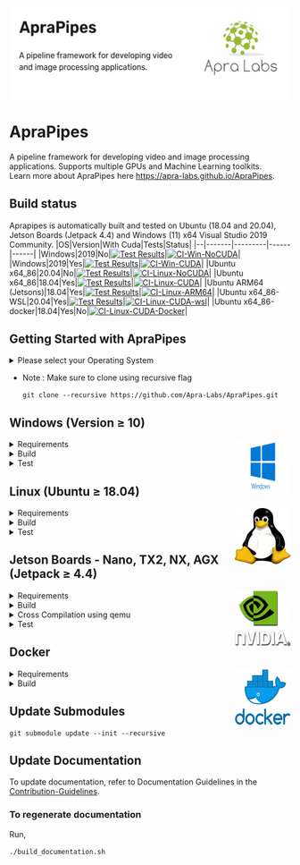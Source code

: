 <p align="center">
  <img src="./data/ReadMe Images/ApraPipes.png" alt="Header Image">
</p>

# ApraPipes
A pipeline framework for developing video and image processing applications. Supports multiple GPUs and Machine Learning toolkits.  
Learn more about ApraPipes here https://apra-labs.github.io/ApraPipes.

## Build status
Aprapipes is automatically built and tested on Ubuntu (18.04 and 20.04), Jetson Boards (Jetpack 4.4) and Windows (11) x64 Visual Studio 2019 Community.
|OS|Version|With Cuda|Tests|Status|
|--|-------|---------|------|------|
|Windows|2019|No|[![Test Results](https://gist.githubusercontent.com/kumaakh/f80af234a4aabedc69af3ee197f66944/raw/badge_Windows.svg)](https://gist.githubusercontent.com/kumaakh/f80af234a4aabedc69af3ee197f66944/raw/badge_Windows.svg)|[![CI-Win-NoCUDA](https://github.com/Apra-Labs/ApraPipes/actions/workflows/CI-Win-NoCUDA.yml/badge.svg)](https://github.com/Apra-Labs/ApraPipes/actions/workflows/CI-Win-NoCUDA.yml)|
|Windows|2019|Yes|[![Test Results](https://gist.githubusercontent.com/kumaakh/f80af234a4aabedc69af3ee197f66944/raw/badge_Windows-cuda.svg)](https://gist.githubusercontent.com/kumaakh/f80af234a4aabedc69af3ee197f66944/raw/badge_Windows-cuda.svg)|[![CI-Win-CUDA](https://github.com/Apra-Labs/ApraPipes/actions/workflows/CI-Win-CUDA.yml/badge.svg)](https://github.com/Apra-Labs/ApraPipes/actions/workflows/CI-Win-CUDA.yml)|
|Ubuntu x64_86|20.04|No|[![Test Results](https://gist.githubusercontent.com/kumaakh/f80af234a4aabedc69af3ee197f66944/raw/badge_Linux.svg)](https://gist.githubusercontent.com/kumaakh/f80af234a4aabedc69af3ee197f66944/raw/badge_Linux.svg)|[![CI-Linux-NoCUDA](https://github.com/Apra-Labs/ApraPipes/actions/workflows/CI-Linux-NoCUDA.yml/badge.svg)](https://github.com/Apra-Labs/ApraPipes/actions/workflows/CI-Linux-NoCUDA.yml)|
|Ubuntu x64_86|18.04|Yes|[![Test Results](https://gist.githubusercontent.com/kumaakh/f80af234a4aabedc69af3ee197f66944/raw/badge_Linux-CudaT.svg)](https://gist.githubusercontent.com/kumaakh/f80af234a4aabedc69af3ee197f66944/raw/badge_Linux-CudaT.svg)|[![CI-Linux-CUDA](https://github.com/Apra-Labs/ApraPipes/actions/workflows/CI-Linux-CUDA.yml/badge.svg)](https://github.com/Apra-Labs/ApraPipes/actions/workflows/CI-Linux-CUDA.yml)|
|Ubuntu ARM64 (Jetsons)|18.04|Yes|[![Test Results](https://gist.githubusercontent.com/kumaakh/f80af234a4aabedc69af3ee197f66944/raw/badge_Linux_ARM64.svg)](https://gist.githubusercontent.com/kumaakh/f80af234a4aabedc69af3ee197f66944/raw/badge_Linux_ARM64.svg)|[![CI-Linux-ARM64](https://github.com/Apra-Labs/ApraPipes/actions/workflows/CI-Linux-ARM64.yml/badge.svg)](https://github.com/Apra-Labs/ApraPipes/actions/workflows/CI-Linux-ARM64.yml)|
|Ubuntu x64_86-WSL|20.04|Yes|[![Test Results](https://gist.githubusercontent.com/kumaakh/f80af234a4aabedc69af3ee197f66944/raw/badge_WSL.svg)](https://gist.githubusercontent.com/kumaakh/f80af234a4aabedc69af3ee197f66944/raw/badge_WSL.svg)|[![CI-Linux-CUDA-wsl](https://github.com/Apra-Labs/ApraPipes/actions/workflows/CI-Linux-CUDA-wsl.yml/badge.svg)](https://github.com/Apra-Labs/ApraPipes/actions/workflows/CI-Linux-CUDA-wsl.yml)|
|Ubuntu x64_86-docker|18.04|Yes|No|[![CI-Linux-CUDA-Docker](https://github.com/Apra-Labs/ApraPipes/actions/workflows/CI-Linux-CUDA-Docker.yml/badge.svg)](https://github.com/Apra-Labs/ApraPipes/actions/workflows/CI-Linux-CUDA-Docker.yml)|

## Getting Started with ApraPipes

<details>
  <summary>Please select your Operating System</summary>
  <ul>
    <li><a href="#windows">Windows</a></li>
    <li><a href="#linux">Linux</a></li>
    <li><a href="#jetson">Jetson</a></li>
    <li><a href="#docker">Docker</a></li>
  </ul>
</details>    

 * Note :  Make sure to clone using recursive flag
    ```
    git clone --recursive https://github.com/Apra-Labs/ApraPipes.git
    ```

<h2 id="windows">Windows (Version ≥ 10)</h2>  
<img src="./data/ReadMe Images/windows.png" alt="Windows Logo" align="right" height = "100" width="100">
<details>
  <summary>Requirements</summary>

  ###  Prerequisites
  
  ### Visual Studio
  * Install Visual Studio 2019 Community 
    * Install Desktop development C++
    * .NET Desktop development
    * Universal Windows Development Platform

  ### Cuda
  * Create an account on developer.nvidia.com if you're not already a member. Note : Otherwise the next step will show HTTP 404/403 error.
  * Windows 10/11 : [Cuda Toolkit 10.2](https://developer.nvidia.com/cuda-10.2-download-archive?target_os=Windows&target_arch=x86_64&target_version=10&target_type=exelocal)  or  [CUDA Toolkit 11.8](https://developer.nvidia.com/cuda-11-8-0-download-archive?target_os=Windows).

  ### Cudnn
  * Download [Cudnn](https://developer.nvidia.com/rdp/cudnn-archive#a-collapse765-102) and extract files where cuda is installed. Note: Please be aware that this process requires some effort. Here are the necessary steps:
    * Download the correct zip file matching your cuda version. _Do not download the exe/installer/deb package._
    * Windows: 
      * Download [this file](https://developer.nvidia.com/compute/cudnn/secure/8.3.2/local_installers/10.2/cudnn-windows-x86_64-8.3.2.44_cuda10.2-archive.zip).
    
  * Clone with submodules and LFS. 
    ```
    git clone --recursive https://github.com/Apra-Labs/ApraPipes.git
    ```

</details>

<details>
  <summary>Build</summary>

  Open PowerShell as an administrator and execute the following commands

  ### Build Without Cuda
  If your windows system does not have an NVIDIA GPU use this script
  ```
  build_windows_no_cuda.bat
  ```
  ### Build With Cuda
  ```
  build_windows_cuda.bat
  ```
  ### To Build With Documentation
  ```
  build_windows_cuda.bat --build-doc
  ```
</details>

<details>
  <summary>Test</summary>

  ### Run Tests
  * list all tests
    ```
    _build/BUILD_TYPE/aprapipesut.exe --list_content
    ```
  * run all tests  
    ```
    _build/BUILD_TYPE/aprapipesut.exe
    ```
  * run all tests disabling memory leak dumps and better progress logging
    ```
    _build/BUILD_TYPE/aprapipesut.exe -p -l all --detect_memory_leaks=0
    ```
  * run one test 
    ```
    _build/BUILD_TYPE/aprapipesut.exe --run_test=filenamestrategy_tests/boostdirectorystrategy
    ```
  * run one test with arguments 
    ```
    _build/BUILD_TYPE/aprapipesut.exe --run_test=unit_tests/params_test -- -ip 10.102.10.121 -data ArgusCamera
    ```
    * Look at the unit_tests/params_test to check for sample usage of parameters in test code.
  

</details>

<h2 id="linux">Linux (Ubuntu ≥ 18.04)</h2>  
<img src="./data/ReadMe Images/Linux.png" alt="Linux Logo" align="right" height = "100" width="100">
<details>
  <summary>Requirements</summary>
  
  ### Prerequisites

  ### Cuda
  * Create an account on developer.nvidia.com if you're not already a member. Note : Otherwise the next step will show HTTP 404/403 error.
  * Ubuntu 18.04/20.04:   
    18.04 - [CUDA Toolkit 10.2](https://developer.nvidia.com/cuda-10.2-download-archive?target_os=Linux&target_arch=x86_64&target_distro=Ubuntu&target_version=1804&target_type=debnetwork)  
    20.04 - [CUDA Toolkit 11.8](https://developer.nvidia.com/cuda-11-8-0-download-archive?target_os=Linux&target_arch=x86_64&Distribution=Ubuntu&target_version=20.04)

  ### Cudnn  
  * Download [Cudnn](https://developer.nvidia.com/rdp/cudnn-archive#a-collapse765-102)
  * Linux:
      * Download [this file](https://developer.nvidia.com/compute/cudnn/secure/8.3.2/local_installers/10.2/cudnn-linux-x86_64-8.3.2.44_cuda10.2-archive.tar.xz)

  * Clone with submodules and LFS.
    ```
    git clone --recursive https://github.com/Apra-Labs/ApraPipes.git
    ```

</details>

<details>
  <summary>Build</summary>
  
  * Run this command to make the script file executable.   
  ```
  chmod +x build_linux_*.sh
  ```
  ### Build Without Cuda
  If your windows system does not have an NVIDIA GPU use this script
  ```
  ./build_linux_no_cuda.sh
  ```
  ### Build With Cuda
  ```
  ./build_linux_cuda.sh
  ```
  ### To Build With Documentation
  ```
  ./build_linux_cuda.sh --build-doc
  ```

  Build can take ~2 hours depending on the machine configuration.
</details>

<details>
  <summary>Test</summary>

  ### Run Tests
  * list all tests
    ```
    ./_build/aprapipesut --list_content
    ```
  * run all tests  
    ```
    ./_build/aprapipesut
    ```
  * run all tests disabling memory leak dumps and better progress logging
    ```
    ./_build/aprapipesut -p -l all --detect_memory_leaks=0
    ```
  * run one test 
    ```
    ./_build/aprapipesut --run_test=filenamestrategy_tests/boostdirectorystrategy
    ```
  * run one test with arguments 
    ```
    ./_buildaprapipesut --run_test=unit_tests/params_test -- -ip 10.102.10.121 -data ArgusCamera
    ```
    * Look at the unit_tests/params_test to check for sample usage of parameters in test code.
</details>

<h2 id="jetson">Jetson Boards - Nano, TX2, NX, AGX (Jetpack ≥ 4.4)</h2>  
<img src="./data/ReadMe Images/nvidia.png" alt="Nvidia Logo" align="right" height = "100" width="100">
<details>
  <summary >Requirements</summary>
  
  ###  Prerequisites
  * Setup the board with [Jetpack 4.4](https://docs.nvidia.com/sdk-manager/install-with-sdkm-jetson/index.html) or higher as supported.
  
  * Clone with submodules and LFS. 
    ```
    git clone --recursive https://github.com/Apra-Labs/ApraPipes.git
    ```
</details>

<details>
  <summary>Build</summary>

### Build for Jetson (Only Cuda Build)
  * Run this command to make the script file executable.
  ```
  chmod +x build_jetson.sh
  ```
  * ApraPipes builds CUDA version on Jetson Boards.
  ```
  ./build_jetson.sh
  ```
  * To Build With Documentation
  ```
  ./build_jetson.sh --build-doc
  ```
  Build can take ~12 hours on Jetson Nano. 
  Note: Jetson build can also be done using Ubuntu 18.04 x86_64 Laptop via cross compilation.
</details>

<details>
  <summary>Cross Compilation using qemu</summary>

### Cross compilation using qemu
  Conceptual steps adapted from [here](https://github.com/zhj-buffer/Cross-Compile-Jetson):

  * On any Intel Ubuntu 18.04 computer (physical or virtual including wsl ) mount a Jetson SD Card Image as described above
  * Copy relevant files from mounted image to created a rootfs 
  * Install qemu on ubuntu host
  * chroot into emulated aarm64 environment using script provided in the github link above
  * install extra tools and build aprapipes and aprapipesut
  * the built aprapipesut can be copied to a Jetson board and run. 

  This approach can use all 12-16 cores of a laptop and hence builds faster.
</details>

<details>
  <summary>Test</summary>

### Run Tests
  * list all tests `./_build/aprapipesut --list_content`
  * run all tests  `./_build/aprapipesut`
  * run one test `./_build/aprapipesut --run_test=filenamestrategy_tests/boostdirectorystrategy`
  * run one test with arguments `./_build/aprapipesut --run_test=unit_tests/params_test -- -ip 10.102.10.121 -data ArgusCamera`
  * Look at the unit_tests/params_test to check for sample usage of parameters in test code
</details>

<h2 id="docker">Docker</h2>  
<img src="./data/ReadMe Images/Docker.png" alt="Nvidia Logo" align="right" height = "100" width="100">
<details>
  <summary>Requirements</summary>

###  Prerequisites
  * Ensure virtualization is enabled in both the BIOS settings of your computer and the Windows virtualization feature -Refer [this article](https://support.microsoft.com/en-us/windows/enable-virtualization-on-windows-11-pcs-c5578302-6e43-4b4b-a449-8ced115f58e1#:~:text=Virtualization%20lets%20your%20PC%20emulate,will%20help%20you%20enable%20virtualization) to enable them
  * Install WSL 2 on your system:
    ```
    wsl --install
    ```
  * Set WSL 2 as the default version using the command line:
    ```
    wsl --set-default-version 2
    ```
  * Install Ubuntu-18.04 from [Microsoft store](https://apps.microsoft.com/store/detail/ubuntu-1804-on-windows/9N9TNGVNDL3Q?hl=en-in&gl=in&rtc=1) , Refer [this article](https://learn.microsoft.com/en-us/windows/wsl/install-manual) for any issues regarding installation 
  * Install Docker Desktop on Windows -from [here](https://docs.docker.com/desktop/install/windows-install/)
  * Enable Docker integration with WSL 2 (in Docker Desktop settings -> Resources -> WSL integration -> Enable Ubuntu-18.04 -> Apply&restart)
  * Install nvida-container-toolkit using (WSL Ubuntu-18.04) for docker to access Host-system GPU -Follow [this document](https://docs.nvidia.com/datacenter/cloud-native/container-toolkit/latest/install-guide.html) to install nvidia-container-toolkit
  * Note:"Follow the exact instructions outlined in the document to ensure the correct and successful installation of the NVIDIA Container Toolkit"
</details>

<details>
  <summary>Build</summary>

### Build for Docker
  * Use this [docker image](https://github.com/users/kumaakh/packages/container/package/aprapipes-build-x86-ubutu18.04-cuda) with all the software setup.
  ```
  docker pull ghcr.io/kumaakh/aprapipes-build-x86-ubutu18.04-cuda:last-good
  ```
* Mount an external volume as a build area, and then use the Windows command line to create a Docker container using the above image with the following command:  
  ```
  docker run -dit --gpus all -v "</path/to/external_volume>":"/mnt/b/" --name <give-container-name> a799cc26f4b7
  ```
  ..your command should look like this [where D:\ws\docker-pipes->local_folder_path , pipes->container_name ]
  ```
  docker run -dit --gpus all -v "D:\ws\docker-pipes":"/mnt/b/" --name pipes a799cc26f4b7
  ```
* After creating the container, execute the following command to access its command line interface
  ```
  docker exec -it <container-name> /bin/bash
  ```
* Note:"When inside the container, build all contents within the mounted external folder"
* clone the repository with submodules and LFS as described above
* build using build_linux_\*.sh scripts as described [above](#build-for-linux)

This build will be fairly fast (~10 mins) as entire vcpkg cache comes down with the docker image
</details>

## Update Submodules
```
git submodule update --init --recursive
```
## Update Documentation
To update documentation, refer to Documentation Guidelines in the [Contribution-Guidelines](https://github.com/Apra-Labs/ApraPipes/wiki/Contribution-Guidelines).

### To regenerate documentation
Run,
```
./build_documentation.sh
```
